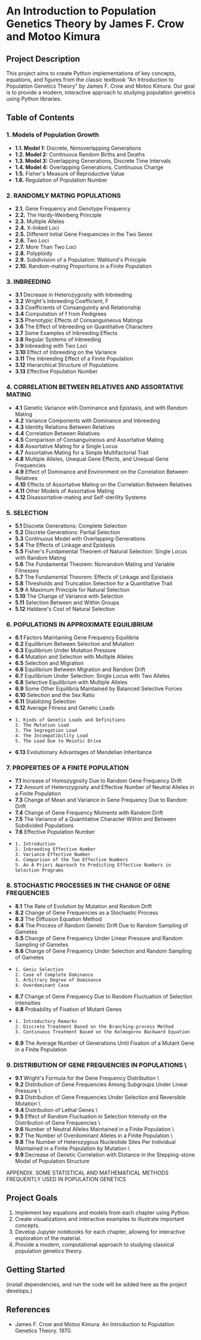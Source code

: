 # An Introduction to Population Genetics Theory by James F. Crow and Motoo Kimura

## Project Description

This project aims to create Python implementations of key concepts, equations, and figures from the classic textbook "An Introduction to Population Genetics Theory" by James F. Crow and Motoo Kimura. Our goal is to provide a modern, interactive approach to studying population genetics using Python libraries.

## Table of Contents

### 1. Models of Population Growth
- **1.1. Model 1:** Discrete, Nonoverlapping Generations
- **1.2. Model 2:** Continuous Random Births and Deaths
- **1.3. Model 3:** Overlapping Generations, Discrete Time Intervals
- **1.4. Model 4:** Overlapping Generations, Continuous Change
- **1.5.** Fisher's Measure of Reproductive Value
- **1.6.** Regulation of Population Number


### 2. RANDOMLY MATING POPULATIONS
-  **2.1.** Gene Frequency and Genotype Frequency
-  **2.2.** The Hardy-Weinberg Principle
-   **2.3.** Multiple Alleles
-   **2.4.** X-linked Loci
-   **2.5.** Different Initial Gene Frequencies in the Two Sexes
-   **2.6.** Two Loci
-   **2.7.** More Than Two Loci
-   **2.8.** Polyploidy
-   **2.9.** Subdivision of a Population: Wahlund's Principle
-   **2.10.** Random-mating Proportions in a Finite Population


### 3. INBREEDING
-   **3.1** Decrease in Heterozygosity with Inbreeding
-   **3.2** Wright's Inbreeding Coefficient, F
-   **3.3** Coefficients of Consanguinity and Relationship
-   **3.4** Computation of f from Pedigrees
-   **3.5** Phenotypic Effects of Consanguineous Matings
-   **3.6** The Effect of Inbreeding on Quantitative Characters
-   **3.7** Some Examples of Inbreeding Effects
-   **3.8** Regular Systems of Inbreeding
-   **3.9** Inbreeding with Two Loci
-   **3.10** Effect of Inbreeding on the Variance
-   **3.11** The Inbreeding Effect of a Finite Population
-   **3.12** Hierarchical Structure of Populations
-   **3.13** Effective Population Number


### 4. CORRELATION BETWEEN RELATIVES AND ASSORTATIVE MATING
-   **4.1** Genetic Variance with Dominance and Epistasis, and with Random Mating
-   **4.2** Variance Components with Dominance and Inbreeding
-   **4.3** Identity Relations Between Relatives
-   **4.4** Correlation Between Relatives
-   **4.5** Comparison of Consanguineous and Assortative Mating
-   **4.6** Assortative Mating for a Single Locus
-   **4.7** Assortative Mating for a Simple Multifactorial Trait
-   **4.8** Multiple Alleles, Unequal Gene Effects, and Unequal Gene Frequencies
-   **4.9** Effect of Dominance and Environment on the Correlation Between Relatives
-   **4.10** Effects of Assortative Mating on the Correlation Between Relatives
-   **4.11** Other Models of Assortative Mating
-   **4.12** Disassortative-mating and Self-sterility Systems


### 5. SELECTION 
-   **5.1** Discrete Generations: Complete Selection
-   **5.2** Discrete Generations: Partial Selection
-   **5.3** Continuous Model with Overlapping Generations
-   **5.4** The Effects of Linkage and Epistasis
-   **5.5** Fisher's Fundamental Theorem of Natural Selection: Single Locus with Random Mating
-   **5.6** The Fundamental Theorem: Nonrandom Mating and Variable Fitnesses
-   **5.7** The Fundamental Theorem: Effects of Linkage and Epistasis
-   **5.8** Thresholds and Truncation Selection for a Quantitative Trait
-   **5.9** A Maximum Principle for Natural Selection
-   **5.10** The Change of Variance with Selection
-   **5.11** Selection Between and Within Groups
-   **5.12** Haldane's Cost of Natural Selection


### 6. POPULATIONS IN APPROXIMATE EQUILIBRIUM
-   **6.1** Factors Maintaining Gene Frequency Equilibria
-   **6.2** Equilibrium Between Selection and Mutation
-   **6.3** Equilibrium Under Mutation Pressure
-   **6.4** Mutation and Selection with Multiple Alleles
-   **6.5** Selection and Migration
-   **6.6** Equilibrium Between Migration and Random Drift
-   **6.7** Equilibrium Under Selection: Single Locus with Two Alleles
-   **6.8** Selective Equilibrium with Multiple Alleles
-   **6.9** Some Other Equilibria Maintained by Balanced Selective Forces
-   **6.10** Selection and the Sex Ratio
-   **6.11** Stabilizing Selection
-   **6.12** Average Fitness and Genetic Loads
-     1. Kinds of Genetic Loads and Definitions
      2. The Mutation Load
      3. The Segregation Load
      4. The Incompatibility Load
      5. The Load Due to Meiotic Drive
-   **6.13** Evolutionary Advantages of Mendelian Inheritance


### 7. PROPERTIES OF A FINITE POPULATION
-   **7.1** Increase of Homozygosity Due to Random Gene Frequency Drift
-   **7.2** Amount of Heterozygosity and Effective Number of Neutral Alleles in a Finite Population
-   **7.3** Change of Mean and Variance in Gene Frequency Due to Random Drift
-   **7.4** Change of Gene Frequency Moments with Random Drift
-   **7.5** The Variance of a Quantitative Character Within and Between Subdivided Populations
-   **7.6** Effective Population Number
-     1. Introduction
      2. Inbreeding Effective Number
      3. Variance Effective Number
      4. Comparison of the Two Effective Numbers
      5. An A Priori Approach to Predicting Effective Numbers in Selection Programs


### 8. STOCHASTIC PROCESSES IN THE CHANGE OF GENE FREQUENCIES
-   **8.1** The Rate of Evolution by Mutation and Random Drift
-   **8.2** Change of Gene Frequencies as a Stochastic Process
-   **8.3** The Diffusion Equation Method
-   **8.4** The Process of Random Genetic Drift Due to Random Sampling of Gametes
-   **8.5** Change of Gene Frequency Under Linear Pressure and Random Sampling of Gametes
-   **8.6** Change of Gene Frequency Under Selection and Random Sampling of Gametes
-     1. Genic Selection
      2. Case of Complete Dominance
      3. Arbitrary Degree of Dominance
      4. Overdominant Case
-   **8.7** Change of Gene Frequency Due to Random Fluctuation of Selection Intensities
-   **8.8** Probability of Fixation of Mutant Genes
-     1. Introductory Remarks
      2. Discrete Treatment Based on the Branching-process Method
      3. Continuous Treatment Based on the Kolmogorov Backward Equation
-   **8.9** The Average Number of Generations Until Fixation of a Mutant Gene in a Finite Population 

### 9. DISTRIBUTION OF GENE FREQUENCIES IN POPULATIONS \
-   **9.1** Wright's Formula for the Gene Frequency Distribution \
-   **9.2** Distribution of Gene Frequencies Among Subgroups Under Linear Pressure  \
-   **9.3** Distribution of Gene Frequencies Under Selection and Reversible Mutation \
-   **9.4** Distribution of Lethal Genes \
-   **9.5** Effect of Random Fluctuation in Selection Intensity on the Distribution of Gene Frequencies \
-   **9.6** Number of Neutral Alleles Maintained in a Finite Population \
-   **9.7** The Number of Overdominant Alleles in a Finite Population \
-   **9.8** The Number of Heterozygous Nucleotide Sites Per Individual Maintained in a Finite Population by Mutation \
-   **9.9** Decrease of Genetic Correlation with Distance in the Stepping-stone Model of Population Structure

APPENDIX. SOME STATISTICAL AND MATHEMATICAL METHODS FREQUENTLY USED IN POPULATION GENETICS

## Project Goals

1. Implement key equations and models from each chapter using Python.
2. Create visualizations and interactive examples to illustrate important concepts.
3. Develop Jupyter notebooks for each chapter, allowing for interactive exploration of the material.
4. Provide a modern, computational approach to studying classical population genetics theory.

## Getting Started

(install dependencies, and run the code will be added here as the project develops.)


## References

- James F. Crow and Motoo Kimura. An Introduction to Population Genetics Theory. 1970.
